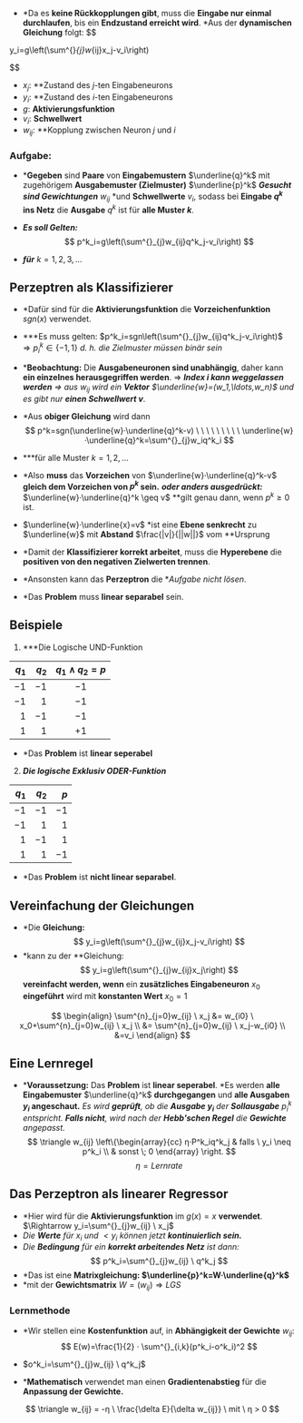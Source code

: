- *Da es **keine Rückkopplungen gibt**, muss die **Eingabe nur einmal durchlaufen**, bis ein **Endzustand erreicht wird**.
	*Aus der **dynamischen Gleichung** folgt:
$$

y_i=g\left(\sum^{}_{j}w_{ij}x_j-v_i\right)

$$
- $x_j:$ **Zustand des $j$-ten Eingabeneurons
- $y_i:$ **Zustand des $i$-ten Eingabeneurons 
- $g:$ **Aktivierungsfunktion**
- $v_i:$ **Schwellwert**
- $w_{ij}:$ **Kopplung zwischen Neuron $j$ und $i$

### Aufgabe:

- ***Gegeben** sind **Paare** von **Eingabemustern** $\underline{q}^k$ mit zugehörigem **Ausgabemuster (Zielmuster)** $\underline{p}^k$
	***Gesucht sind Gewichtungen*** $w_{ij}$ *und **Schwellwerte** $v_i$, sodass bei **Eingabe $q^k$ ins Netz** die **Ausgabe** $q^k$ ist für **alle Muster $k$**.

- ***Es soll Gelten:***
$$
p^k_i=g\left(\sum^{}_{j}w_{ij}q^k_j-v_i\right)
$$
- ***für*** $k=1,2,3,\ldots$

## Perzeptren als Klassifizierer

- *Dafür sind für die **Aktivierungsfunktion** die **Vorzeichenfunktion** $sgn(x)$ verwendet.

- ***Es muss gelten: $p^k_i=sgn\left(\sum^{}_{j}w_{ij}q^k_j-v_i\right)$
	$\Rightarrow p^k_i \in \{-1,1\}$ *d. h. die Zielmuster müssen binär sein*

- ***Beobachtung:** Die **Ausgabeneuronen sind unabhängig**, daher kann **ein einzelnes herausgegriffen werden**.
	$\Rightarrow$ ***Index $i$ kann weggelassen werden**
		$\Rightarrow$ aus $w_{ij}$ wird ein **Vektor** $\underline{w}=(w_1,\ldots,w_n)$ und es gibt nur **einen Schwellwert $v$***.

- *Aus **obiger Gleichung** wird dann 
$$
p^k=sgn(\underline{w}·\underline{q}^k-v) \ \ \ \ \ \ \ \ \ \underline{w}·\underline{q}^k=\sum^{}_{j}w_iq^k_i
$$
- ***für alle Muster $k=1,2,\ldots$
- *Also **muss** das **Vorzeichen** von $\underline{w}·\underline{q}^k-v$ **gleich dem Vorzeichen von $p^k$ sein.**
	***oder anders ausgedrückt:*** $\underline{w}·\underline{q}^k \geq v$ **gilt genau dann, wenn $p^k \geq 0$ ist.

- $\underline{w}·\underline{x}=v$ *ist eine **Ebene senkrecht** zu $\underline{w}$ mit **Abstand** $\frac{|v|}{||w||}$ vom **Ursprung

- *Damit der **Klassifizierer korrekt arbeitet**, muss die **Hyperebene** die **positiven von den negativen Zielwerten trennen**.
- *Ansonsten kann das **Perzeptron** die **Aufgabe nicht lösen*.
- *Das **Problem** muss **linear separabel** sein.

## Beispiele

1. ***Die Logische UND-Funktion
	
| $q_1$ | $q_2$ | $q_1 \wedge q_2=p$ |
| ---: | ---: | :--: |
| $-1$ | $-1$ | $-1$ |
| $-1$ | $1$ | $-1$ |
| $1$ | $-1$ | $-1$ |
| $1$ | $1$ | $+1$ |
- *Das **Problem** ist **linear seperabel**

2. ***Die logische Exklusiv ODER-Funktion***
	

| $q_1$ | $q_2$ | $p$ |
| ---: | ---: | ---: |
| $-1$ | $-1$ | $-1$ |
| $-1$ | $1$ | $1$ |
| $1$ | $-1$ | $1$ |
| $1$ | $1$ | $-1$ |
- *Das **Problem** ist **nicht linear separabel**.

## Vereinfachung der Gleichungen

- *Die **Gleichung:** 
$$
y_i=g\left(\sum^{}_{j}w_{ij}x_j-v_i\right)
$$
- *kann zu der **Gleichung:
$$
y_i=g\left(\sum^{}_{j}w_{ij}x_j\right)
$$
	**vereinfacht werden, wenn** ein **zusätzliches Eingabeneuron** $x_0$ **eingeführt** wird mit **konstanten Wert** $x_0=1$

$$
\begin{align}
\sum^{n}_{j=0}w_{ij} \ x_j &= w_{i0} \ x_0+\sum^{n}_{j=0}w_{ij} \ x_j \\ &= \sum^{n}_{j=0}w_{ij} \ x_j-w_{i0} \\
&=v_i
\end{align}
$$
## Eine Lernregel

- ***Voraussetzung:** Das **Problem** ist **linear seperabel**.
	*Es werden **alle Eingabemuster** $\underline{q}^k$ **durchgegangen** und **alle Ausgaben $y_i$ angeschaut.**
	*Es wird **geprüft**, ob die **Ausgabe $y_i$** der **Sollausgabe** $p^k_i$ entspricht.
	**Falls nicht**, wird nach der **Hebb'schen Regel** die **Gewichte** angepasst.*
$$
\triangle w_{ij} \left\{\begin{array}{cc}
η·P^k_iq^k_j & falls \ y_i \neq p^k_i \\
& sonst \; 0
\end{array} \right. 
$$
$$η=Lernrate$$
## Das Perzeptron als linearer Regressor

- *Hier wird für die **Aktivierungsfunktion** im $g(x)=x$ **verwendet**.
	$\Rightarrow y_i=\sum^{}_{j}w_{ij} \ x_j$
- *Die **Werte** für $x_i$ und $<y_i$ können jetzt **kontinuierlich sein.***
- *Die **Bedingung** für ein **korrekt arbeitendes Netz** ist dann:*
$$
p^k_i=\sum^{}_{j}w_{ij} \ q^k_j
$$
- *Das ist eine **Matrixgleichung: $\underline{p}^k=W·\underline{q}^k$**
- *mit der **Gewichtsmatrix** $W=(w_{ij}) \Rightarrow LGS$

### Lernmethode

- *Wir stellen eine **Kostenfunktion** auf, in **Abhängigkeit der Gewichte** $w_{ij}:$
$$
E(w)=\frac{1}{2} · \sum^{}_{i,k}(p^k_i-o^k_i)^2
$$
- $o^k_i=\sum^{}_{j}w_{ij} \ q^k_j$

- ***Mathematisch** verwendet man einen **Gradientenabstieg** für die **Anpassung der Gewichte.**

$$
\triangle w_{ij} = -η \ \frac{\delta E}{\delta w_{ij}} \ mit \ η > 0
$$